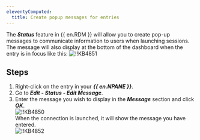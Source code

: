 ```yaml
---
eleventyComputed:
  title: Create popup messages for entries
---
```

The ***Status*** feature in {{ en.RDM }} will allow you to create pop-up messages to communicate information to users when launching sessions. The message will also display at the bottom of the dashboard when the entry is in focus like this:
![!!KB4851](https://webdevolutions.azureedge.net/docs/en/kb/KB4851.png)

## Steps

1. Right-click on the entry in your ***{{ en.NPANE }}***.
2. Go to ***Edit - Status - Edit Message***.
3. Enter the message you wish to display in the ***Message*** section and click ***OK***.  
![!!KB4850](https://webdevolutions.azureedge.net/docs/en/kb/KB4850.png)  
When the connection is launched, it will show the message you have entered.  
![!!KB4852](https://webdevolutions.azureedge.net/docs/en/kb/KB4852.png)
